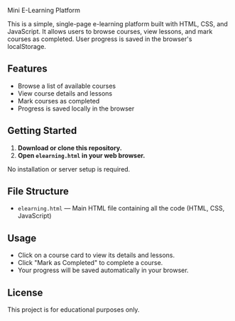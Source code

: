  Mini E-Learning Platform

This is a simple, single-page e-learning platform built with HTML, CSS, and JavaScript. 
It allows users to browse courses, view lessons, and mark courses as completed. 
User progress is saved in the browser's localStorage.

## Features

- Browse a list of available courses
- View course details and lessons
- Mark courses as completed
- Progress is saved locally in the browser

## Getting Started

1. **Download or clone this repository.**
2. **Open `elearning.html` in your web browser.**

No installation or server setup is required.

## File Structure

- `elearning.html` — Main HTML file containing all the code (HTML, CSS, JavaScript)

## Usage

- Click on a course card to view its details and lessons.
- Click "Mark as Completed" to complete a course.
- Your progress will be saved automatically in your browser.

## License

This project is for educational purposes only.
